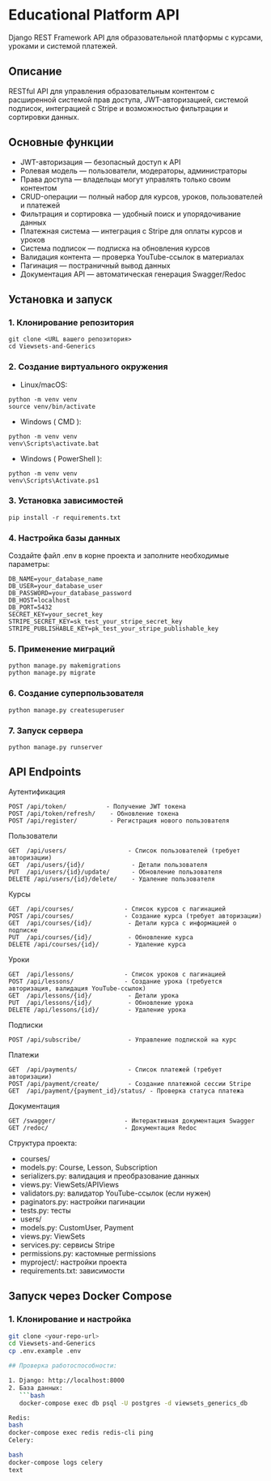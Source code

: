 # Educational Platform API

Django REST Framework API для образовательной платформы с курсами, уроками и системой платежей.

## Описание

RESTful API для управления образовательным контентом с расширенной системой прав доступа, 
JWT-авторизацией, системой подписок, интеграцией с Stripe и возможностью фильтрации и сортировки данных.

## Основные функции

-  JWT-авторизация — безопасный доступ к API
-  Ролевая модель — пользователи, модераторы, администраторы
-  Права доступа — владельцы могут управлять только своим контентом
-  CRUD-операции — полный набор для курсов, уроков, пользователей и платежей
-  Фильтрация и сортировка — удобный поиск и упорядочивание данных
-  Платежная система — интеграция с Stripe для оплаты курсов и уроков
-  Система подписок — подписка на обновления курсов
-  Валидация контента — проверка YouTube-ссылок в материалах
-  Пагинация — постраничный вывод данных
-  Документация API — автоматическая генерация Swagger/Redoc

##  Установка и запуск

### 1. Клонирование репозитория
```
git clone <URL вашего репозитория>
cd Viewsets-and-Generics
```

### 2. Создание виртуального окружения
- Linux/macOS:
```
python -m venv venv
source venv/bin/activate
```
- Windows ( CMD ):
```
python -m venv venv
venv\Scripts\activate.bat
```
- Windows ( PowerShell ):
```
python -m venv venv
venv\Scripts\Activate.ps1
```

### 3. Установка зависимостей
```
pip install -r requirements.txt
```

### 4. Настройка базы данных
Создайте файл .env в корне проекта и заполните необходимые параметры:

```dotenv
DB_NAME=your_database_name
DB_USER=your_database_user
DB_PASSWORD=your_database_password
DB_HOST=localhost
DB_PORT=5432
SECRET_KEY=your_secret_key
STRIPE_SECRET_KEY=sk_test_your_stripe_secret_key
STRIPE_PUBLISHABLE_KEY=pk_test_your_stripe_publishable_key
```

### 5. Применение миграций
```
python manage.py makemigrations
python manage.py migrate
```

### 6. Создание суперпользователя
```
python manage.py createsuperuser
```

### 7. Запуск сервера
```
python manage.py runserver
```

## API Endpoints

Аутентификация
```
POST /api/token/           - Получение JWT токена
POST /api/token/refresh/    - Обновление токена
POST /api/register/         - Регистрация нового пользователя
```

Пользователи
```
GET  /api/users/                 - Список пользователей (требует авторизации)
GET  /api/users/{id}/             - Детали пользователя
PUT  /api/users/{id}/update/      - Обновление пользователя
DELETE /api/users/{id}/delete/    - Удаление пользователя
```

Курсы
```
GET  /api/courses/              - Список курсов с пагинацией
POST /api/courses/              - Создание курса (требует авторизации)
GET  /api/courses/{id}/          - Детали курса с информацией о подписке
PUT  /api/courses/{id}/          - Обновление курса
DELETE /api/courses/{id}/        - Удаление курса
```

Уроки
```
GET  /api/lessons/              - Список уроков с пагинацией
POST /api/lessons/              - Создание урока (требуется авторизация, валидация YouTube-ссылок)
GET  /api/lessons/{id}/          - Детали урока
PUT  /api/lessons/{id}/          - Обновление урока
DELETE /api/lessons/{id}/        - Удаление урока
```

Подписки
```
POST /api/subscribe/             - Управление подпиской на курс
```

Платежи
```
GET  /api/payments/              - Список платежей (требует авторизации)
POST /api/payment/create/        - Создание платежной сессии Stripe
GET  /api/payment/{payment_id}/status/ - Проверка статуса платежа
```

Документация
```
GET /swagger/                   - Интерактивная документация Swagger
GET /redoc/                     - Документация Redoc
```
Структура проекта:
- courses/
- models.py: Course, Lesson, Subscription
- serializers.py: валидация и преобразование данных
- views.py: ViewSets/APIViews
- validators.py: валидатор YouTube-ссылок (если нужен)
- paginators.py: настройки пагинации
- tests.py: тесты
- users/
- models.py: CustomUser, Payment
- views.py: ViewSets
- services.py: сервисы Stripe
- permissions.py: кастомные permissions
- myproject/: настройки проекта
- requirements.txt: зависимости

## Запуск через Docker Compose

### 1. Клонирование и настройка
```bash
git clone <your-repo-url>
cd Viewsets-and-Generics
cp .env.example .env

## Проверка работоспособности:

1. Django: http://localhost:8000
2. База данных: 
   ```bash
   docker-compose exec db psql -U postgres -d viewsets_generics_db

Redis:
bash
docker-compose exec redis redis-cli ping
Celery:

bash
docker-compose logs celery
text
